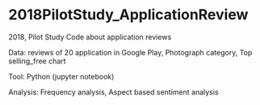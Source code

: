 # 2018PilotStudy_ApplicationReview
2018, Pilot Study Code about application reviews

Data: reviews of 20 application in Google Play, Photograph category, Top selling_free chart

Tool: Python (jupyter notebook)

Analysis: Frequency analysis, Aspect based sentiment analysis
